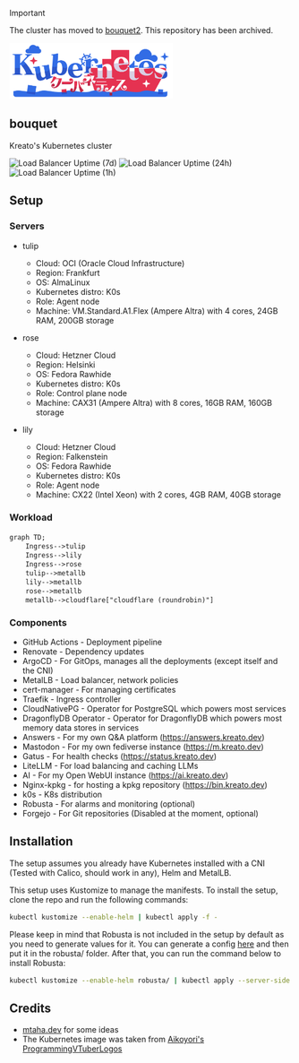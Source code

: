 > [!IMPORTANT]
> The cluster has moved to [bouquet2](https://github.com/kreatoo/bouquet2). This repository has been archived.

<img src="https://raw.githubusercontent.com/Aikoyori/ProgrammingVTuberLogos/main/Kubernetes/kubernetesLogo.png"  height="100">

## bouquet
Kreato's Kubernetes cluster

![Load Balancer Uptime (7d)](https://status.kreato.dev/api/v1/endpoints/internal_lb/uptimes/7d/badge.svg) ![Load Balancer Uptime (24h)](https://status.kreato.dev/api/v1/endpoints/internal_lb/uptimes/24h/badge.svg) ![Load Balancer Uptime (1h)](https://status.kreato.dev/api/v1/endpoints/internal_lb/uptimes/1h/badge.svg)


## Setup

### Servers

* tulip
    * Cloud: OCI (Oracle Cloud Infrastructure)
    * Region: Frankfurt
    * OS: AlmaLinux
    * Kubernetes distro: K0s
    * Role: Agent node
    * Machine: VM.Standard.A1.Flex (Ampere Altra) with 4 cores, 24GB RAM, 200GB storage

* rose
    * Cloud: Hetzner Cloud
    * Region: Helsinki
    * OS: Fedora Rawhide
    * Kubernetes distro: K0s
    * Role: Control plane node
    * Machine: CAX31 (Ampere Altra) with 8 cores, 16GB RAM, 160GB storage
 
* lily
    * Cloud: Hetzner Cloud
    * Region: Falkenstein
    * OS: Fedora Rawhide
    * Kubernetes distro: K0s
    * Role: Agent node
    * Machine: CX22 (Intel Xeon) with 2 cores, 4GB RAM, 40GB storage


### Workload
```mermaid
graph TD;
    Ingress-->tulip
    Ingress-->lily
    Ingress-->rose
    tulip-->metallb
    lily-->metallb
    rose-->metallb
    metallb-->cloudflare["cloudflare (roundrobin)"]
```

### Components
* GitHub Actions - Deployment pipeline
* Renovate - Dependency updates
* ArgoCD - For GitOps, manages all the deployments (except itself and the CNI)
* MetalLB - Load balancer, network policies
* cert-manager - For managing certificates
* Traefik - Ingress controller
* CloudNativePG - Operator for PostgreSQL which powers most services
* DragonflyDB Operator - Operator for DragonflyDB which powers most memory data stores in services
* Answers - For my own Q&A platform (https://answers.kreato.dev)
* Mastodon - For my own fediverse instance (https://m.kreato.dev)
* Gatus - For health checks (https://status.kreato.dev)
* LiteLLM - For load balancing and caching LLMs
* AI - For my Open WebUI instance (https://ai.kreato.dev)
* Nginx-kpkg - for hosting a kpkg repository (https://bin.kreato.dev)
* k0s - K8s distribution
* Robusta - For alarms and monitoring (optional)
* Forgejo - For Git repositories (Disabled at the moment, optional)

## Installation
The setup assumes you already have Kubernetes installed with a CNI (Tested with Calico, should work in any), Helm and MetalLB. 

This setup uses Kustomize to manage the manifests. To install the setup, clone the repo and run the following commands:

```bash
kubectl kustomize --enable-helm | kubectl apply -f -
```

Please keep in mind that Robusta is not included in the setup by default as you need to generate values for it. You can generate a config [here](https://platform.robusta.dev/signup?utm_source=docs) and then put it in the robusta/ folder. After that, you can run the command below to install Robusta:

```bash
kubectl kustomize --enable-helm robusta/ | kubectl apply --server-side --force-conflicts -f -
```

## Credits
* [mtaha.dev](https://github.com/mt190502) for some ideas
* The Kubernetes image was taken from [Aikoyori's ProgrammingVTuberLogos](https://github.com/Aikoyori/ProgrammingVTuberLogos)
